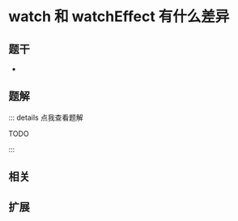 # watch 和 watchEffect 有什么差异


## 题干

- 



## 题解

::: details 点我查看题解

  TODO

:::



## 相关



## 扩展
